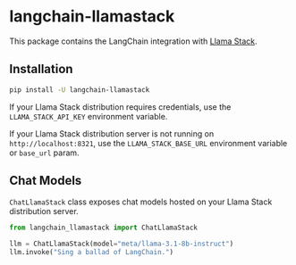 # langchain-llamastack

This package contains the LangChain integration with [Llama Stack](https://github.com/meta-llama/llama-stack).

## Installation

```bash
pip install -U langchain-llamastack
```

If your Llama Stack distribution requires credentials, use the `LLAMA_STACK_API_KEY` environment variable.

If your Llama Stack distribution server is not running on `http://localhost:8321`, use the `LLAMA_STACK_BASE_URL` environment variable or `base_url` param.

## Chat Models

`ChatLlamaStack` class exposes chat models hosted on your Llama Stack distribution server.

```python
from langchain_llamastack import ChatLlamaStack

llm = ChatLlamaStack(model="meta/llama-3.1-8b-instruct")
llm.invoke("Sing a ballad of LangChain.")
```
